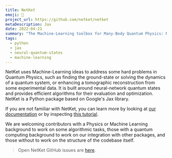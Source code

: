 ```yaml
---
title: NetKet
emoji: 🧰
project_url: https://github.com/netket/netket
metaDescription: Jax
date: 2022-04-21
summary: "The Machine-Learning toolbox for Many-Body Quantum Physics: Neural-Network Quantum states and much more"
tags:
  - python
  - jax
  - neural-quantum-states
  - machine-learning
---
```


NetKet uses Machine-Learning ideas to address some hard problems in Quantum Physics, such as finding the ground-state or solving the dynamics of a quantum system, or enhancing a tomographic reconstruction from some experimental data. It is built around neural-network quantum states and provides efficient algorithms for their evaluation and optimization.  NetKet is a Python package based on Google's Jax library. 

If you are not familiar with NetKet, you can learn more by looking at [our documentation](https://netket.readthedocs.io/en/latest/index.html) or by inspecting [this tutorial](https://netket.readthedocs.io/en/latest/tutorials/gs-ising.html).

We are welcoming contributors with a Physics or Machine Learning background to work on some algorithmic tasks, those with a quantum computing background to work on our integration with other packages, and those without to work on the structure of the codebase itself.

  > Open NetKet GitHub issues are [here](https://github.com/netket/netket/issues).
